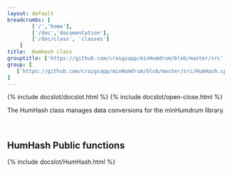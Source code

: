 ```yaml
---
layout: default
breadcrumbs: [
		['/','home'], 
		['/doc','documentation'], 
		['/doc/class', 'classes']
	]
title:  HumHash class
grouptitle: ['https://github.com/craigsapp/minHumdrum/blob/master/src', 'Source Code']
group: [
   ['https://github.com/craigsapp/minHumdrum/blob/master/src/HumHash.cpp', 'HumHash.cpp'],
]
---
```


{% include docslot/docslot.html %}
{% include docslot/open-close.html %}

The HumHash class manages data conversions for the minHumdrum library.


&nbsp;

HumHash Public functions
------------------------

{% include docslot/HumHash.html %}

